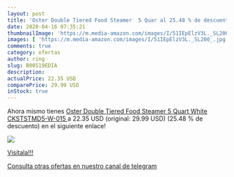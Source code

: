 ```yaml
---
layout: post
title: 'Oster Double Tiered Food Steamer  5 Quar al 25.48 % de descuento'
date: 2020-04-16 07:35:21
thumbnailImage: 'https://m.media-amazon.com/images/I/51IEpElzV3L._SL200_.jpg'
images: [ 'https://m.media-amazon.com/images/I/51IEpElzV3L._SL200_.jpg' ]
comments: true
category: ofertas
author: ring
slug: B00519EDIA
description:
actualPrice: 22.35 USD
comparePrice: 29.99 USD
inStock: true
---
```


Ahora mismo tienes [Oster Double Tiered Food Steamer  5 Quart  White  CKSTSTMD5-W-015 ](https://www.amazon.com/dp/B00519EDIA/?tag=redken08-20) a 22.35 USD (original: 29.99 USD) (25.48 %  de descuento) en el siguiente enlace!

[![](https://m.media-amazon.com/images/I/51IEpElzV3L._SL200_.jpg)](https://www.amazon.com/dp/B00519EDIA/?tag=redken08-20)

[Visítala!!!](https://www.amazon.com/dp/B00519EDIA/?tag=redken08-20)

[Consulta otras ofertas en nuestro canal de telegram](https://t.me/s/ofertas25)
